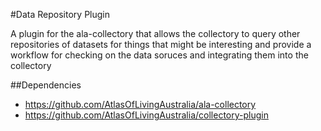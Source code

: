 #Data Repository Plugin

A plugin for the ala-collectory that allows the collectory to query other repositories of datasets
for things that might be interesting and provide a workflow for checking on the data soruces and
integrating them into the collectory

##Dependencies

* https://github.com/AtlasOfLivingAustralia/ala-collectory
* https://github.com/AtlasOfLivingAustralia/collectory-plugin